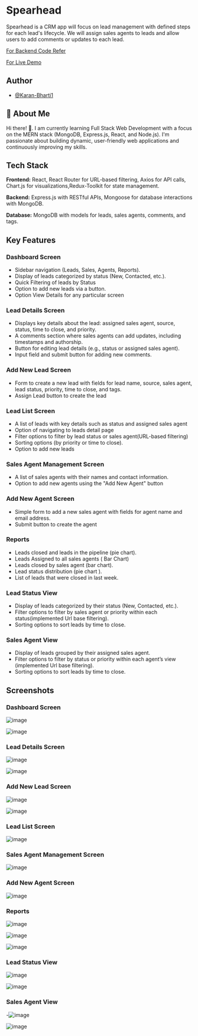 
# Spearhead

Spearhead is a CRM app will focus on lead management with defined steps for each lead's lifecycle.
We will assign sales agents to leads and allow users to add comments or updates to each lead.

[For Backend Code Refer](https://github.com/Karan-Bharti1/spearhead-backend)

[For Live Demo](https://drive.google.com/file/d/1Ls9fku2WN9LDpEzigrqHZLFEUtl-6Gj8/view?usp=sharing)

## Author

- [@Karan-Bharti1](https://github.com/Karan-Bharti1)



## 🚀 About Me
Hi there! 👋.
I am currently learning Full Stack Web Development with a focus on the MERN stack (MongoDB, Express.js, React, and Node.js). I'm passionate about building dynamic, user-friendly web applications and continuously improving my skills.

## Tech Stack

**Frontend:** React, React Router for URL-based filtering, Axios for API calls, Chart.js for visualizations,Redux-Toolkit for state management.

**Backend:** Express.js with RESTful APIs, Mongoose for database interactions with MongoDB.

**Database:** MongoDB with models for leads, sales agents, comments, and tags.

## Key Features

### Dashboard Screen
- Sidebar navigation (Leads, Sales, Agents, Reports).
- Display of leads categorized by status (New, Contacted, etc.).
- Quick Filtering of leads by Status
- Option to add new leads via a button.
- Option View Details for any particular screen

### Lead Details Screen
- Displays key details about the lead: assigned sales agent, source, status, time to close, and priority.
- A comments section where sales agents can add updates, including timestamps and authorship.
- Button for editing lead details (e.g., status or assigned sales agent).
- Input field and submit button for adding new comments.

### Add New Lead Screen
- Form to create a new lead with fields for lead name, source, sales agent, lead status, priority, time to close, and tags.
- Assign Lead button to create the lead

### Lead List Screen
- A list of leads with key details such as status and assigned sales agent
- Option of navigating to leads detail page
- Filter options to filter by lead status or sales agent(URL-based filtering)
- Sorting options (by priority or time to close).
- Option to add new leads

### Sales Agent Management Screen
- A list of sales agents with their names and contact information.
- Option to add new agents using the "Add New Agent" button

### Add New Agent Screen
- Simple form to add a new sales agent with fields for agent name and email address.
- Submit button to create the agent

### Reports
- Leads closed and leads in the pipeline (pie chart).
- Leads Assigned to all sales agents ( Bar Chart)
- Leads closed by sales agent (bar chart).
- Lead status distribution (pie chart ).
- List of leads that were closed in last week.

### Lead Status View

- Display of leads categorized by their status (New, Contacted, etc.).
- Filter options to filter by sales agent or priority within each status(implemented Url base filtering).
- Sorting options to sort leads by time to close.

### Sales Agent View

- Display of leads grouped by their assigned sales agent.
- Filter options to filter by status or priority within each agent’s view (implemented Url base filtering).
- Sorting options to sort leads by time to close.


## Screenshots

### Dashboard Screen
![image](https://github.com/user-attachments/assets/695c4f96-7976-43d7-9aed-6c55e0a12841)

![image](https://github.com/user-attachments/assets/b411df03-25a0-4545-aac7-01c81c7148cb)


### Lead Details Screen
![image](https://github.com/user-attachments/assets/b4dd1635-7a86-48ed-be0f-3eeaca36e9ea)

![image](https://github.com/user-attachments/assets/fa2af484-1c8e-4f5e-932f-b2ed82b7b5e9)


### Add New Lead Screen
![image](https://github.com/user-attachments/assets/c85a9329-3c4a-404f-867b-ce9dfcbcd7aa)

![image](https://github.com/user-attachments/assets/b4a6701e-0549-42c5-bd03-8d4c9cd9aa39)


### Lead List Screen
![image](https://github.com/user-attachments/assets/1b377ca0-204e-43a1-9dc2-6215f26cb785)


### Sales Agent Management Screen
![image](https://github.com/user-attachments/assets/0225b42e-4b4d-41e9-839e-148ba993dedb)


### Add New Agent Screen
![image](https://github.com/user-attachments/assets/907091e6-98f8-4247-9e26-95890ad7c2d6)


### Reports
![image](https://github.com/user-attachments/assets/1045cd13-ce7d-4057-ba54-dbadf63e645e)

![image](https://github.com/user-attachments/assets/d35347d8-12a0-4a8b-9ff7-f0a805cecd7a)

![image](https://github.com/user-attachments/assets/79815e34-31bd-4738-be5b-4abf61f2514d)


### Lead Status View
![image](https://github.com/user-attachments/assets/d52689cc-962d-4f29-8f59-5f43bf1319b1)

![image](https://github.com/user-attachments/assets/d42be379-454b-4739-847f-fb35bc526ede)


### Sales Agent View
-![image](https://github.com/user-attachments/assets/8be92cc4-b4f1-43d6-a0d8-73e1f935bb34)

![image](https://github.com/user-attachments/assets/6c0af905-c638-4ddc-afe1-cc025750af22)

